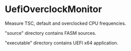 # UefiOverclockMonitor
Measure TSC, default and overclocked CPU frequencies.

"source" directory contains FASM sources.

"executable" directory contains UEFI x64 application.











